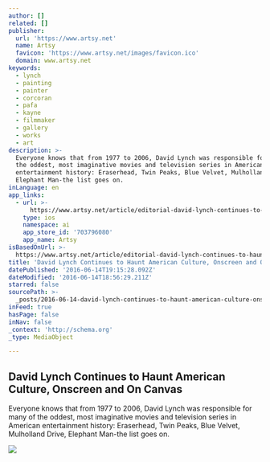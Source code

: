 ```yaml
---
author: []
related: []
publisher:
  url: 'https://www.artsy.net'
  name: Artsy
  favicon: 'https://www.artsy.net/images/favicon.ico'
  domain: www.artsy.net
keywords:
  - lynch
  - painting
  - painter
  - corcoran
  - pafa
  - kayne
  - filmmaker
  - gallery
  - works
  - art
description: >-
  Everyone knows that from 1977 to 2006, David Lynch was responsible for many of
  the oddest, most imaginative movies and television series in American
  entertainment history: Eraserhead, Twin Peaks, Blue Velvet, Mulholland Drive,
  Elephant Man-the list goes on.
inLanguage: en
app_links:
  - url: >-
      https://www.artsy.net/article/editorial-david-lynch-continues-to-haunt-american-culture
    type: ios
    namespace: ai
    app_store_id: '703796080'
    app_name: Artsy
isBasedOnUrl: >-
  https://www.artsy.net/article/editorial-david-lynch-continues-to-haunt-american-culture
title: 'David Lynch Continues to Haunt American Culture, Onscreen and On Canvas'
datePublished: '2016-06-14T19:15:28.092Z'
dateModified: '2016-06-14T18:56:29.211Z'
starred: false
sourcePath: >-
  _posts/2016-06-14-david-lynch-continues-to-haunt-american-culture-onscreen-an.md
inFeed: true
hasPage: false
inNav: false
_context: 'http://schema.org'
_type: MediaObject

---
```

<article style=""><h1>David Lynch Continues to Haunt American Culture, Onscreen and On Canvas</h1><p>Everyone knows that from 1977 to 2006, David Lynch was responsible for many of the oddest, most imaginative movies and television series in American entertainment history: Eraserhead, Twin Peaks, Blue Velvet, Mulholland Drive, Elephant Man-the list goes on.</p><img src="http://static.artsy.net/additional_images/53c9a8c2726169685c110800/large.jpg" /></article>